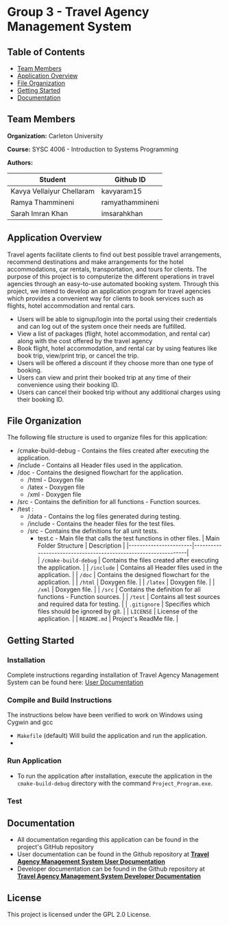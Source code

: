 # Group 3 - Travel Agency Management System


## Table of Contents
* [Team Members](#team-members)
* [Application Overview](#application-overview)
* [File Organization](#file-organization)
* [Getting Started](#getting-started)
* [Documentation](#documentation)

## Team Members
**Organization:** Carleton University

**Course:** SYSC 4006 - Introduction to Systems Programming

**Authors:**

| Student  | Github ID |
| ------------- | ------------- |
| Kavya Vellaiyur Chellaram | kavyaram15  |
| Ramya Thammineni  | ramyathammineni  |
| Sarah Imran Khan  |  imsarahkhan  |

## Application Overview

Travel agents facilitate clients to find out best possible travel arrangements, recommend destinations and make arrangements for the hotel accommodations, car rentals, transportation, and tours for clients. The purpose of this project is to computerize the different operations in travel agencies through an easy-to-use automated booking system. 
Through this project, we intend to develop an application program for travel agencies which provides a convenient way for clients to book services such as flights, hotel accommodation and rental cars. 

* Users will be able to signup/login into the portal using their credentials and can log out of the system once their needs are fulfilled.
* View a list of packages (flight, hotel accommodation, and rental car) along with the cost offered by the travel agency
* Book flight, hotel accommodation, and rental car by using features like book trip, view/print trip, or cancel the trip.
* Users will be offered a discount if they choose more than one type of booking. 
* Users can view and print their booked trip at any time of their convenience using their booking ID.
* Users can cancel their booked trip without any additional charges using their booking ID.

## File Organization

The following file structure is used to organize files for this application:

* /cmake-build-debug - Contains the files created after executing the application.
* /include -  Contains all Header files used in the application.  
* /doc - Contains the designed flowchart for the application. 
  * /html - Doxygen file
  * /latex - Doxygen file   
  * /xml - Doxygen file    
* /src - Contains the definition for all functions -  Function sources. 
* /test :
  * /data - Contains the log files generated during testing. 
  * /include - Contains the header files for the test files.       
  * /src - Contains the definitions for all unit tests.  
    * test.c - Main file that calls the test functions in other files.
| Main Folder Structure |                        Description                             |
|-----------------------|----------------------------------------------------------------|                 
| `/cmake-build-debug`  | Contains the files created after executing the application.    |
| `/include`            | Contains all Header files used in the application.             |
| `/doc`                | Contains the designed flowchart for the application.           |
| `/html`               | Doxygen file.                                                  |
| `/latex`              | Doxygen file.                                                  |
| `/xml`                | Doxygen file.                                                  |
| `/src`                | Contains the definition for all functions -  Function sources. |
| `/test`               | Contains all test sources and required data for testing.       |
| `.gitignore`          | Specifies which files should be ignored by git.                |
| `LICENSE`             | License of the application.                                    |
| `README.md`           | Project's ReadMe file.                                         |

## Getting Started

### Installation

Complete instructions regarding installation of Travel Agency Management System can be found here: [User Documentation](https://github.com/imsarahkhan/Group_3_Travel-Agency-Management-System/wiki/User-Documentation)

### Compile and Build Instructions
The instructions below have been verified to work on Windows using Cygwin and gcc

* `Makefile` (default) Will build the application and run the application.
* 


### Run Application

* To run the application after installation, execute the application in the `cmake-build-debug` directory with  the command `Project_Program.exe`.

### Test


## Documentation

* All documentation regarding this application can be found in the project's GitHub repository
* User documentation can be found in the Github repository at [**Travel Agency Management System User Documentation**](https://github.com/imsarahkhan/Group_3_Travel-Agency-Management-System/wiki/User-Documentation)
* Developer documentation can be found in the Github repository at [**Travel Agency Management System Developer Documentation**](https://github.com/imsarahkhan/Group_3_Travel-Agency-Management-System/wiki/Developer-Documentation)

## License 
This project is licensed under the GPL 2.0 License. 
